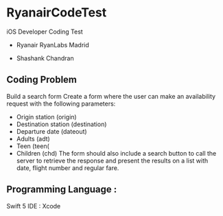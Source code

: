 # RyanairCodeTest
iOS Developer Coding Test
- Ryanair RyanLabs Madrid

- Shashank Chandran

Coding Problem
------------
Build a search form
Create a form where the user can make an availability request with the following parameters:
* Origin station (origin)
* Destination station (destination)
* Departure date (dateout)
* Adults (adt)
* Teen (teen(
* Children (chd)
The form should also include a search button to call the server to retrieve the response and
present the results on a list with date, flight number and regular fare.

Programming Language :
------------------
Swift 5
IDE : Xcode
